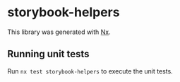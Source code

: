 # storybook-helpers

This library was generated with [Nx](https://nx.dev).

## Running unit tests

Run `nx test storybook-helpers` to execute the unit tests.
